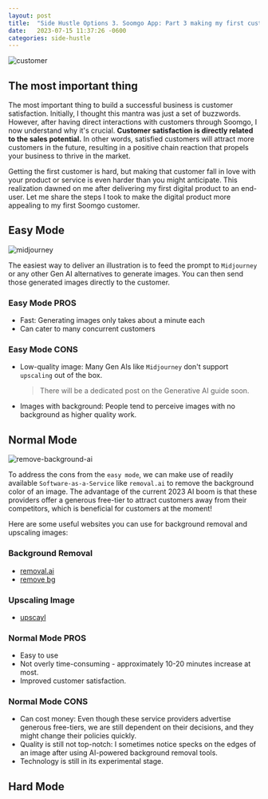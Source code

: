 ```yaml
---
layout: post
title:  "Side Hustle Options 3. Soomgo App: Part 3 making my first customer happy"
date:   2023-07-15 11:37:26 -0600
categories: side-hustle
---
```


![customer](https://media.istockphoto.com/id/1270781514/vector/customer-first-grunge-stamp-customer-first-round-vintage-stamp.jpg?s=612x612&w=0&k=20&c=AEyNfuHBi4wX_rGc63HakDPvbO-doRt50yr751hy3Dk=)

## The most important thing

The most important thing to build a successful business is customer satisfaction. Initially, I thought this mantra was just a set of buzzwords. However, after having direct interactions with customers through Soomgo, I now understand why it's crucial. **Customer satisfaction is directly related to the sales potential.** In other words, satisfied customers will attract more customers in the future, resulting in a positive chain reaction that propels your business to thrive in the market.

Getting the first customer is hard, but making that customer fall in love with your product or service is even harder than you might anticipate. This realization dawned on me after delivering my first digital product to an end-user. Let me share the steps I took to make the digital product more appealing to my first Soomgo customer.

## Easy Mode

![midjourney](https://149868225.v2.pressablecdn.com/wp-content/uploads/2022/11/Frame-73.jpg)

The easiest way to deliver an illustration is to feed the prompt to `Midjourney` or any other Gen AI alternatives to generate images. You can then send those generated images directly to the customer.

### Easy Mode PROS

- Fast: Generating images only takes about a minute each
- Can cater to many concurrent customers

### Easy Mode CONS

- Low-quality image: Many Gen AIs like `Midjourney` don't support `upscaling` out of the box.
    > There will be a dedicated post on the Generative AI guide soon.
- Images with background: People tend to perceive images with no background as higher quality work.

## Normal Mode

![remove-background-ai](https://res.cloudinary.com/dr7urwhzf/image/upload/v1689731681/nathan/remove-saas_zv56u8.png)

To address the cons from the `easy mode`, we can make use of readily available `Software-as-a-Service` like `removal.ai` to remove the background color of an image. The advantage of the current 2023 AI boom is that these providers offer a generous free-tier to attract customers away from their competitors, which is beneficial for customers at the moment!

Here are some useful websites you can use for background removal and upscaling images:

### Background Removal

- [removal.ai](https://removal.ai/)
- [remove bg](https://www.remove.bg/upload)

### Upscaling Image

- [upscayl](https://www.upscayl.org/)

### Normal Mode PROS

- Easy to use
- Not overly time-consuming - approximately 10-20 minutes increase at most.
- Improved customer satisfaction.

### Normal Mode CONS

- Can cost money: Even though these service providers advertise generous free-tiers, we are still dependent on their decisions, and they might change their policies quickly.
- Quality is still not top-notch: I sometimes notice specks on the edges of an image after using AI-powered background removal tools.
- Technology is still in its experimental stage.

## Hard Mode
